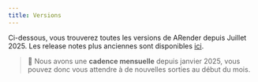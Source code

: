 ```yaml
---
title: Versions
---
```


Ci-dessous, vous trouverez toutes les versions de ARender depuis Juillet 2025. Les release notes plus anciennes sont 
disponibles [ici](https://hub.arender.io/technical-blog/tag/release-note).
> 📅 Nous avons une **cadence mensuelle** depuis janvier 2025, vous pouvez donc vous attendre à de nouvelles sorties au 
> début du mois.


